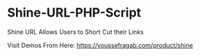 # Shine-URL-PHP-Script
Shine URL Allows Users to Short Cut their Links

Visit Demos From Here:
https://youssefragab.com/product/shine
